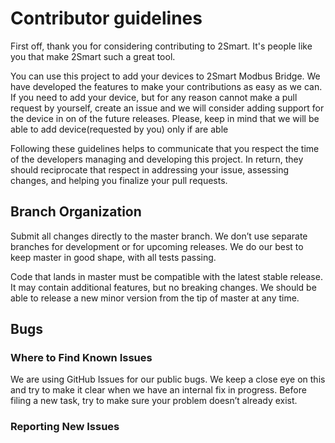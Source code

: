 
# Contributor guidelines

First off, thank you for considering contributing to 2Smart. It's people like 
you that make 2Smart such a great tool.

You can use this project to add your devices to 2Smart Modbus Bridge. 
We have developed the features to make your contributions as easy as we can.
If you need to add your device, but for any reason cannot make a pull request by yourself,
create an issue and we will consider adding support for the device in on of the future releases.
Please, keep in mind that we will be able to add device(requested by you) only if are able 

Following these guidelines helps to communicate that you respect the time of 
the developers managing and developing this project. In return, 
they should reciprocate that respect in addressing your issue, assessing changes, 
and helping you finalize your pull requests.

## Branch Organization
Submit all changes directly to the master branch. We don’t use separate branches for development or for upcoming releases. We do our best to keep master in good shape, with all tests passing.

Code that lands in master must be compatible with the latest stable release. It may contain additional features, but no breaking changes. We should be able to release a new minor version from the tip of master at any time.

## Bugs
### Where to Find Known Issues
We are using GitHub Issues for our public bugs. We keep a close eye on this and try to make it clear when we have an internal fix in progress. Before filing a new task, try to make sure your problem doesn’t already exist.

### Reporting New Issues



